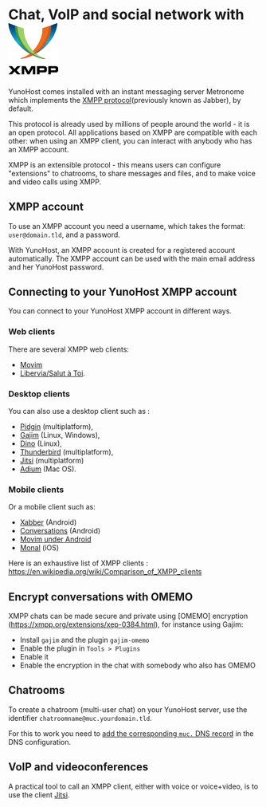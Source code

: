 # Chat, VoIP and social network with <img src="/images/XMPP_logo.png" width=100>

YunoHost comes installed with an instant messaging server Metronome which implements the [XMPP protocol](https://en.wikipedia.org/wiki/Extensible_Messaging_and_Presence_Protocol)(previously known as Jabber), by default.

This protocol is already used by millions of people around the world - it is an open protocol. All applications based on XMPP are compatible with each other: when using an XMPP client, you can interact with anybody who has an XMPP account.

XMPP is an extensible protocol - this means users can configure "extensions" to chatrooms, to share messages and files, and to make voice and video calls using XMPP.

## XMPP account

To use an XMPP account you need a username, which takes the format: `user@domain.tld`, and a password.

With YunoHost, an XMPP account is created for a registered account automatically. The XMPP account can be used with the main email address and her YunoHost password.

## Connecting to your YunoHost XMPP account

You can connect to your YunoHost XMPP account in different ways.

### Web clients

There are several XMPP web clients:
- [Movim](https://pod.movim.eu)
- [Libervia/Salut à Toi](http://salut-a-toi.org/).


### Desktop clients

You can also use a desktop client such as :
- [Pidgin](http://pidgin.im/) (multiplatform),
- [Gajim](http://gajim.org/) (Linux, Windows),
- [Dino](https://dino.im) (Linux),
- [Thunderbird](https://www.thundebird.net/) (multiplatform),
- [Jitsi](http://jitsi.org/) (multiplatform)
- [Adium](https://adium.im/) (Mac OS).

### Mobile clients

Or a mobile client such as:
- [Xabber](http://xabber.com) (Android)
- [Conversations](https://conversations.im/) (Android)
- [Movim under Android](https://movim.eu)
- [Monal](https://itunes.apple.com/us/app/monal-free-xmpp-chat/id317711500?mt=8) (iOS)

Here is an exhaustive list of XMPP clients : https://en.wikipedia.org/wiki/Comparison_of_XMPP_clients

## Encrypt conversations with OMEMO

XMPP chats can be made secure and private using [OMEMO] encryption (https://xmpp.org/extensions/xep-0384.html), for instance using Gajim:
- Install `gajim` and the plugin `gajim-omemo`
- Enable the plugin in `Tools > Plugins`
- Enable it
- Enable the encryption in the chat with somebody who also has OMEMO

## Chatrooms

To create a chatroom (multi-user chat) on your YunoHost server, use the identifier `chatroomname@muc.yourdomain.tld`.

For this to work you need to [add the corresponding `muc.` DNS record](dns_config_fr) in the DNS configuration.

## VoIP and videoconferences

A practical tool to call an XMPP client, either with voice or voice+video, is to use the client [Jitsi](http://jitsi.org/).
